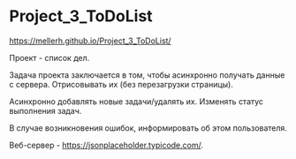 # Project_3_ToDoList

https://mellerh.github.io/Project_3_ToDoList/

Проект - список дел.

Задача проекта заключается в том, чтобы асинхронно получать данные с сервера. 
Отрисовывать их (без перезагрузки страницы). 

Асинхронно добавлять новые задачи/удалять их. 
Изменять статус выполнения задач. 

В случае возникновения ошибок, информировать об этом пользователя.

Веб-сервер - https://jsonplaceholder.typicode.com/.
